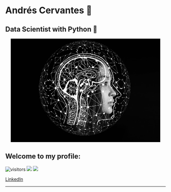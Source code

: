 # Andrés Cervantes :dragon:
## Data Scientist with Python :snake:

<div align="center">
	<a href="Artificial I">
		<img src="./raw/artificial-intelligence-4389372_960_720.jpg" alt="press" height="325" width="470">
	</a>
</div>

## Welcome to my profile:
![visitors](https://visitor-badge.glitch.me/badge?page_id=cervantes.21.cervantes21&style=flat-square&color=0088cc)
![](https://twitter.com/intent/follow?screen_name=AndyDollin21")
		![](https://img.shields.io/twitter/follow/AndyDollin21.svg?style=social)

<link rel="stylesheet" src="./socializer/scss/socializer.scss"> 
<div class="socializer a sr-32px sr-circle sr-float sr-bg-white sr-sw-1 sr-pad"><span class="sr-linkedin sr-text-in"><a href="https://www.linkedin.com/shareArticle?mini=true&amp;url=https%3A%2F%2Fwww.linkedin.com%2Fin%2Fcervantes21%2F&amp;title=Linkedin&amp;summary=" target="_blank" title="LinkedIn"><i class="fab fa-linkedin"></i><span class="text">LinkedIn</span></a></span></div>

_____

<!--  ![GitHub stats](https://github-readme-stats.vercel.app/api?username=cervantes21&show_icons=true&theme=radical)     [![Top Langs](https://github-readme-stats.vercel.app/api/top-langs/?username=cervantes21&layout=compact)](https://github.com/cervantes21/github-readme-stats) -->
